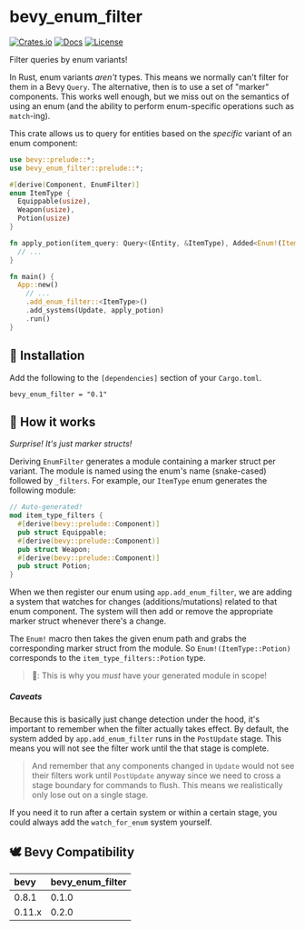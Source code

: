 # bevy_enum_filter

[![Crates.io](https://img.shields.io/crates/v/bevy_enum_filter)](https://crates.io/crates/bevy_enum_filter)
[![Docs](https://img.shields.io/docsrs/bevy_enum_filter)](https://docs.rs/bevy_enum_filter/) 
[![License](https://img.shields.io/crates/l/bevy_enum_filter)](./LICENSE.md) 

Filter queries by enum variants!

In Rust, enum variants *aren't* types. This means we normally can't filter for them in a Bevy `Query`. The alternative, then is to use a set of "marker" components. This works well enough, but we miss out on the semantics of using an enum (and the ability to perform enum-specific operations such as `match`-ing).

This crate allows us to query for entities based on the *specific* variant of an enum component:

```rust
use bevy::prelude::*;
use bevy_enum_filter::prelude::*;

#[derive(Component, EnumFilter)]
enum ItemType {
  Equippable(usize),
  Weapon(usize),
  Potion(usize)
}

fn apply_potion(item_query: Query<(Entity, &ItemType), Added<Enum!(ItemType::Potion)>>) {
  // ...
}

fn main() {
  App::new()
    // ...
    .add_enum_filter::<ItemType>()
    .add_systems(Update, apply_potion)
    .run()
}
```

## 📲 Installation

Add the following to the `[dependencies]` section of your `Cargo.toml`.

```text
bevy_enum_filter = "0.1"
```

## 🤨 How it works

*Surprise! It's just marker structs!*

Deriving `EnumFilter` generates a module containing a marker struct per variant. The module is named using the enum's name (snake-cased) followed by `_filters`. For example, our `ItemType` enum generates the following module:

```rust
// Auto-generated!
mod item_type_filters {
  #[derive(bevy::prelude::Component)]
  pub struct Equippable;
  #[derive(bevy::prelude::Component)]
  pub struct Weapon;
  #[derive(bevy::prelude::Component)]
  pub struct Potion;
}
```

When we then register our enum using `app.add_enum_filter`, we are adding a system that watches for changes (additions/mutations) related to that enum component. The system will then add or remove the appropriate marker struct whenever there's a change.

The `Enum!` macro then takes the given enum path and grabs the corresponding marker struct from the module. So `Enum!(ItemType::Potion)` corresponds to the `item_type_filters::Potion` type.

> 📢: This is why you *must* have your generated module in scope!

##### Caveats

Because this is basically just change detection under the hood, it's important to remember when the filter actually takes effect. By default, the system added by `app.add_enum_filter` runs in the `PostUpdate` stage. This means you will not see the filter work until the that stage is complete.

>  And remember that any components changed in `Update` would not see their filters work until `PostUpdate` anyway since we need to cross a stage boundary for commands to flush. This means we realistically only lose out on a single stage.

If you need it to run after a certain system or within a certain stage, you could always add the `watch_for_enum` system yourself.

## 🕊 Bevy Compatibility

| bevy   | bevy_enum_filter |
| :----- | ---------------- |
| 0.8.1  | 0.1.0            |
| 0.11.x | 0.2.0            |

